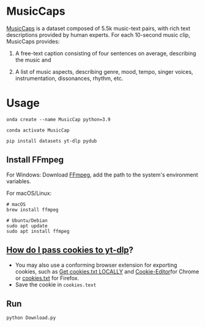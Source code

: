 # MusicCaps
[MusicCaps](https://paperswithcode.com/dataset/musiccaps) is a dataset composed of 5.5k music-text pairs, with rich text descriptions provided by human experts. For each 10-second music clip, MusicCaps provides:

1) A free-text caption consisting of four sentences on average, describing the music and

2) A list of music aspects, describing genre, mood, tempo, singer voices, instrumentation, dissonances, rhythm, etc.

# Usage

```install
onda create --name MusicCap python=3.9

conda activate MusicCap

pip install datasets yt-dlp pydub
```


## Install FFmpeg
For Windows:
Download [FFmpeg](https://ffmpeg.org/download.html), add the path to the system's environment variables.

For macOS/Linux:
```install
# macOS
brew install ffmpeg

# Ubuntu/Debian
sudo apt update
sudo apt install ffmpeg
```

## [How do I pass cookies to yt-dlp](https://github.com/yt-dlp/yt-dlp/wiki/FAQ#how-do-i-pass-cookies-to-yt-dlp)?
- You may also use a conforming browser extension for exporting cookies, such as [Get cookies.txt LOCALLY](https://chromewebstore.google.com/detail/get-cookiestxt-locally/cclelndahbckbenkjhflpdbgdldlbecc) and [Cookie-Editor](https://chromewebstore.google.com/detail/cookie-editor/hlkenndednhfkekhgcdicdfddnkalmdm)for Chrome or [cookies.txt](https://addons.mozilla.org/en-US/firefox/addon/cookies-txt/) for Firefox.
- Save the cookie in `cookies.text`

## Run
```install
python Download.py
```
